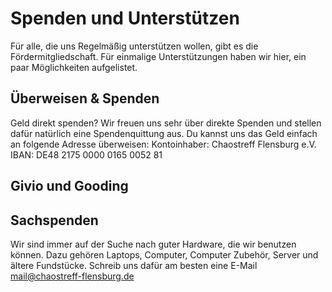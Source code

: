 ---
---

# Spenden und Unterstützen

Für alle, die uns Regelmäßig unterstützen wollen, gibt es die Fördermitgliedschaft. Für einmalige Unterstützungen haben wir hier, ein paar Möglichkeiten aufgelistet.

## Überweisen & Spenden

Geld direkt spenden? Wir freuen uns sehr über direkte Spenden und stellen dafür natürlich eine Spendenquittung aus. Du kannst uns das Geld einfach an folgende Adresse überweisen:
Kontoinhaber: Chaostreff Flensburg e.V.
IBAN: DE48 2175 0000 0165 0052 81

## Givio und Gooding



## Sachspenden

Wir sind immer auf der Suche nach guter Hardware, die wir benutzen können. Dazu gehören Laptops, Computer, Computer Zubehör, Server und ältere Fundstücke. Schreib uns dafür am besten eine E-Mail mail@chaostreff-flensburg.de